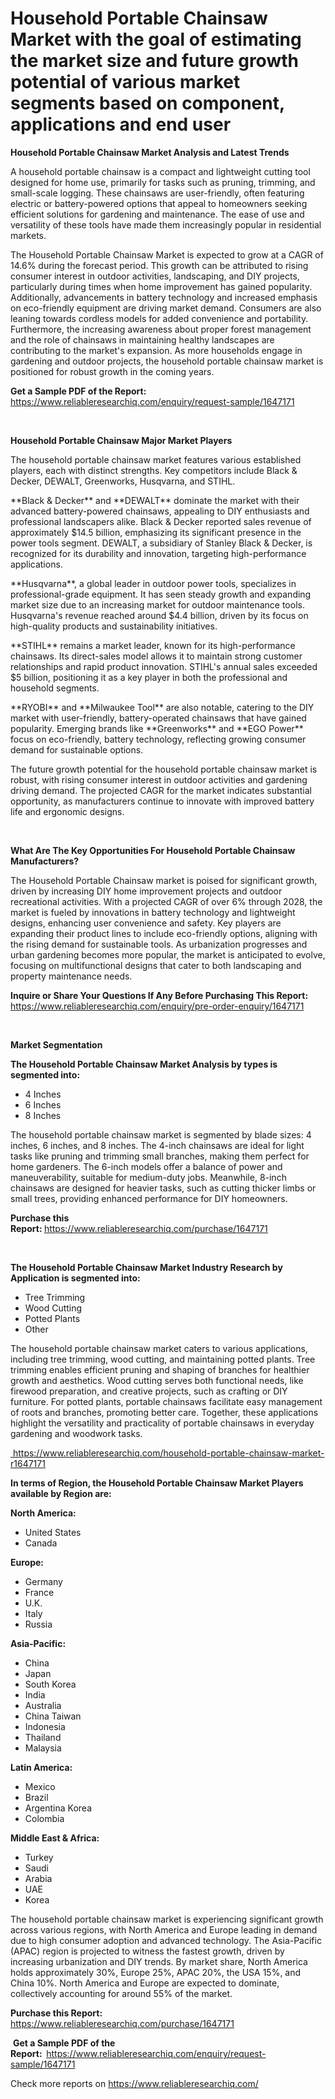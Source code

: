 <p><h1>Household Portable Chainsaw Market with the goal of estimating the market size and future growth potential of various market segments based on component, applications and end user</h1></p><p><strong>Household Portable Chainsaw Market Analysis and Latest Trends</strong></p>
<p><p>A household portable chainsaw is a compact and lightweight cutting tool designed for home use, primarily for tasks such as pruning, trimming, and small-scale logging. These chainsaws are user-friendly, often featuring electric or battery-powered options that appeal to homeowners seeking efficient solutions for gardening and maintenance. The ease of use and versatility of these tools have made them increasingly popular in residential markets. </p><p>The Household Portable Chainsaw Market is expected to grow at a CAGR of 14.6% during the forecast period. This growth can be attributed to rising consumer interest in outdoor activities, landscaping, and DIY projects, particularly during times when home improvement has gained popularity. Additionally, advancements in battery technology and increased emphasis on eco-friendly equipment are driving market demand. Consumers are also leaning towards cordless models for added convenience and portability. Furthermore, the increasing awareness about proper forest management and the role of chainsaws in maintaining healthy landscapes are contributing to the market's expansion. As more households engage in gardening and outdoor projects, the household portable chainsaw market is positioned for robust growth in the coming years.</p></p>
<p><strong>Get a Sample PDF of the Report:&nbsp;</strong> <a href="https://www.reliableresearchiq.com/enquiry/request-sample/1647171?utm_campaign=2449&utm_medium=2&utm_source=Github&utm_content=ia&utm_term=29032025&utm_id=household-portable-chainsaw">https://www.reliableresearchiq.com/enquiry/request-sample/1647171</a></p>
<p>&nbsp;</p>
<p><strong>Household Portable Chainsaw Major Market Players</strong></p>
<p><p>The household portable chainsaw market features various established players, each with distinct strengths. Key competitors include Black & Decker, DEWALT, Greenworks, Husqvarna, and STIHL. </p><p>**Black & Decker** and **DEWALT** dominate the market with their advanced battery-powered chainsaws, appealing to DIY enthusiasts and professional landscapers alike. Black & Decker reported sales revenue of approximately $14.5 billion, emphasizing its significant presence in the power tools segment. DEWALT, a subsidiary of Stanley Black & Decker, is recognized for its durability and innovation, targeting high-performance applications.</p><p>**Husqvarna**, a global leader in outdoor power tools, specializes in professional-grade equipment. It has seen steady growth and expanding market size due to an increasing market for outdoor maintenance tools. Husqvarna's revenue reached around $4.4 billion, driven by its focus on high-quality products and sustainability initiatives.</p><p>**STIHL** remains a market leader, known for its high-performance chainsaws. Its direct-sales model allows it to maintain strong customer relationships and rapid product innovation. STIHL's annual sales exceeded $5 billion, positioning it as a key player in both the professional and household segments.</p><p>**RYOBI** and **Milwaukee Tool** are also notable, catering to the DIY market with user-friendly, battery-operated chainsaws that have gained popularity. Emerging brands like **Greenworks** and **EGO Power** focus on eco-friendly, battery technology, reflecting growing consumer demand for sustainable options.</p><p>The future growth potential for the household portable chainsaw market is robust, with rising consumer interest in outdoor activities and gardening driving demand. The projected CAGR for the market indicates substantial opportunity, as manufacturers continue to innovate with improved battery life and ergonomic designs.</p></p>
<p>&nbsp;</p>
<p><strong>What Are The Key Opportunities For Household Portable Chainsaw Manufacturers?</strong></p>
<p><p>The Household Portable Chainsaw market is poised for significant growth, driven by increasing DIY home improvement projects and outdoor recreational activities. With a projected CAGR of over 6% through 2028, the market is fueled by innovations in battery technology and lightweight designs, enhancing user convenience and safety. Key players are expanding their product lines to include eco-friendly options, aligning with the rising demand for sustainable tools. As urbanization progresses and urban gardening becomes more popular, the market is anticipated to evolve, focusing on multifunctional designs that cater to both landscaping and property maintenance needs.</p></p>
<p><strong>Inquire or Share Your Questions If Any Before Purchasing This Report:</strong> <a href="https://www.reliableresearchiq.com/enquiry/pre-order-enquiry/1647171?utm_campaign=2449&utm_medium=2&utm_source=Github&utm_content=ia&utm_term=29032025&utm_id=household-portable-chainsaw">https://www.reliableresearchiq.com/enquiry/pre-order-enquiry/1647171</a></p>
<p>&nbsp;</p>
<p><strong>Market Segmentation</strong></p>
<p><strong>The Household Portable Chainsaw Market Analysis by types is segmented into:</strong></p>
<p><ul><li>4 Inches</li><li>6 Inches</li><li>8 Inches</li></ul></p>
<p><p>The household portable chainsaw market is segmented by blade sizes: 4 inches, 6 inches, and 8 inches. The 4-inch chainsaws are ideal for light tasks like pruning and trimming small branches, making them perfect for home gardeners. The 6-inch models offer a balance of power and maneuverability, suitable for medium-duty jobs. Meanwhile, 8-inch chainsaws are designed for heavier tasks, such as cutting thicker limbs or small trees, providing enhanced performance for DIY homeowners.</p></p>
<p><strong>Purchase this Report:&nbsp;</strong><a href="https://www.reliableresearchiq.com/purchase/1647171?utm_campaign=2449&utm_medium=2&utm_source=Github&utm_content=ia&utm_term=29032025&utm_id=household-portable-chainsaw">https://www.reliableresearchiq.com/purchase/1647171</a></p>
<p>&nbsp;</p>
<p><strong>The Household Portable Chainsaw Market Industry Research by Application is segmented into:</strong></p>
<p><ul><li>Tree Trimming</li><li>Wood Cutting</li><li>Potted Plants</li><li>Other</li></ul></p>
<p><p>The household portable chainsaw market caters to various applications, including tree trimming, wood cutting, and maintaining potted plants. Tree trimming enables efficient pruning and shaping of branches for healthier growth and aesthetics. Wood cutting serves both functional needs, like firewood preparation, and creative projects, such as crafting or DIY furniture. For potted plants, portable chainsaws facilitate easy management of roots and branches, promoting better care. Together, these applications highlight the versatility and practicality of portable chainsaws in everyday gardening and woodwork tasks.</p></p>
<p><a href="https://www.reliableresearchiq.com/household-portable-chainsaw-market-r1647171?utm_campaign=2449&utm_medium=2&utm_source=Github&utm_content=ia&utm_term=29032025&utm_id=household-portable-chainsaw">&nbsp;https://www.reliableresearchiq.com/household-portable-chainsaw-market-r1647171</a></p>
<p><strong>In terms of Region, the Household Portable Chainsaw Market Players available by Region are:</strong></p>
<p>
    <p> <strong> North America: </strong>
        <ul>
            <li>United States</li>
            <li>Canada</li>
        </ul>
        </p> 
    <p> <strong> Europe: </strong>
        <ul>
            <li>Germany</li>
            <li>France</li>
            <li>U.K.</li>
            <li>Italy</li>
            <li>Russia</li>
        </ul>
        </p> 
    <p> <strong> Asia-Pacific: </strong>
        <ul>
            <li>China</li>
            <li>Japan</li>
            <li>South Korea</li>
            <li>India</li>
            <li>Australia</li>
            <li>China Taiwan</li>
            <li>Indonesia</li>
            <li>Thailand</li>
            <li>Malaysia</li>
        </ul>
        </p> 
    <p> <strong> Latin America: </strong>
        <ul>
            <li>Mexico</li>
            <li>Brazil</li>
            <li>Argentina Korea</li>
            <li>Colombia</li>
        </ul>
        </p> 
    <p> <strong> Middle East & Africa: </strong>
        <ul>
            <li>Turkey</li>
            <li>Saudi</li>
            <li>Arabia</li>
            <li>UAE</li>
            <li>Korea</li>
        </ul>
    </p>
    </p>
<p><p>The household portable chainsaw market is experiencing significant growth across various regions, with North America and Europe leading in demand due to high consumer adoption and advanced technology. The Asia-Pacific (APAC) region is projected to witness the fastest growth, driven by increasing urbanization and DIY trends. By market share, North America holds approximately 30%, Europe 25%, APAC 20%, the USA 15%, and China 10%. North America and Europe are expected to dominate, collectively accounting for around 55% of the market.</p></p>
<p><strong>Purchase this Report: </strong><a href="https://www.reliableresearchiq.com/purchase/1647171?utm_campaign=2449&utm_medium=2&utm_source=Github&utm_content=ia&utm_term=29032025&utm_id=household-portable-chainsaw">https://www.reliableresearchiq.com/purchase/1647171</a></p>
<p>&nbsp;<strong>Get a Sample PDF of the Report:&nbsp;&nbsp;</strong><a href="https://www.reliableresearchiq.com/enquiry/request-sample/1647171?utm_campaign=2449&utm_medium=2&utm_source=Github&utm_content=ia&utm_term=29032025&utm_id=household-portable-chainsaw">https://www.reliableresearchiq.com/enquiry/request-sample/1647171</a></p>
<p><strong></strong></p>
<p>Check more reports on <a href="https://www.reliableresearchiq.com/?utm_campaign=2449&utm_medium=2&utm_source=Github&utm_content=ia&utm_term=29032025&utm_id=household-portable-chainsaw">https://www.reliableresearchiq.com/</a></p>